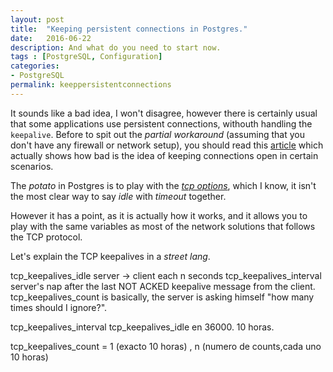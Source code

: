 ```yaml
---
layout: post
title:  "Keeping persistent connections in Postgres."
date:   2016-06-22
description: And what do you need to start now.
tags : [PostgreSQL, Configuration]
categories:
- PostgreSQL
permalink: keeppersistentconnections
---
```



It sounds like a bad idea, I won't disagree,  however there is certainly usual that
some applications use persistent connections, withouth handling the `keepalive`.
Before to spit out the _partial workaround_ (assuming that you don't have any firewall
or network setup), you should read this [article](http://hans.io/blog/2014/02/19/postgresql_connection/) which actually shows how bad is
the idea of keeping connections open in certain scenarios.

The *potato* in Postgres is to play with the [_tcp options_](https://www.postgresql.org/docs/9.5/static/runtime-config-connection.html#GUC-TCP-KEEPALIVES-IDLE),
which I know, it isn't the most clear way to say _idle_ with _timeout_ together.

However it has a point, as it is actually how it works, and it allows you to play
with the same variables as most of the network solutions that follows the TCP protocol.

Let's explain the TCP keepalives in a _street lang_.

tcp_keepalives_idle server -> client each n seconds
tcp_keepalives_interval server's nap after the last NOT ACKED keepalive message from the client.
tcp_keepalives_count is basically, the server is asking himself "how many times should I ignore?".

tcp_keepalives_interval
tcp_keepalives_idle en 36000. 10 horas.

tcp_keepalives_count = 1 (exacto 10 horas) , n (numero de counts,cada uno 10 horas)

